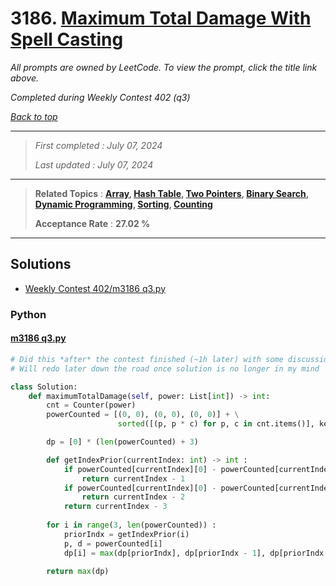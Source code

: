 # 3186. [Maximum Total Damage With Spell Casting](<https://leetcode.com/problems/maximum-total-damage-with-spell-casting>)

*All prompts are owned by LeetCode. To view the prompt, click the title link above.*

*Completed during Weekly Contest 402 (q3)*

*[Back to top](<../README.md>)*

------

> *First completed : July 07, 2024*
>
> *Last updated : July 07, 2024*

------

> **Related Topics** : **[Array](<by_topic/Array.md>), [Hash Table](<by_topic/Hash Table.md>), [Two Pointers](<by_topic/Two Pointers.md>), [Binary Search](<by_topic/Binary Search.md>), [Dynamic Programming](<by_topic/Dynamic Programming.md>), [Sorting](<by_topic/Sorting.md>), [Counting](<by_topic/Counting.md>)**
>
> **Acceptance Rate** : **27.02 %**

------

## Solutions

- [Weekly Contest 402/m3186 q3.py](<../my-submissions/Weekly Contest 402/m3186 q3.py>)
### Python
#### [m3186 q3.py](<../my-submissions/Weekly Contest 402/m3186 q3.py>)
```Python
# Did this *after* the contest finished (~1h later) with some discussion help
# Will redo later down the road once solution is no longer in my mind

class Solution:
    def maximumTotalDamage(self, power: List[int]) -> int:
        cnt = Counter(power)
        powerCounted = [(0, 0), (0, 0), (0, 0)] + \
                        sorted([(p, p * c) for p, c in cnt.items()], key=lambda x: x[0])

        dp = [0] * (len(powerCounted) + 3)

        def getIndexPrior(currentIndex: int) -> int :
            if powerCounted[currentIndex][0] - powerCounted[currentIndex - 1][0] > 2 :
                return currentIndex - 1
            if powerCounted[currentIndex][0] - powerCounted[currentIndex - 2][0] > 2 :
                return currentIndex - 2
            return currentIndex - 3
            
        for i in range(3, len(powerCounted)) :
            priorIndx = getIndexPrior(i)
            p, d = powerCounted[i]
            dp[i] = max(dp[priorIndx], dp[priorIndx - 1], dp[priorIndx - 2]) + d

        return max(dp)
```

